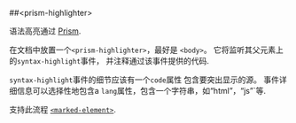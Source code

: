 
<!---

此README是从这些文件中的注释自动生成的：
prism-highlighter.html

编辑这些文件，我们的readme bot将在这里复制它们！
编辑此文件，机器人将压缩您的更改:)

机器人做一些处理markdown。 如果错误，请提交错误
事情! https://github.com/PolymerLabs/tedium/issues

-->


##&lt;prism-highlighter&gt;

语法高亮通过 [Prism](http://prismjs.com/).

在文档中放置一个`<prism-highlighter>`，最好是
`<body>`。 它将监听其父元素上的`syntax-highlight`事件，
并注释通过该事件提供的代码.

`syntax-highlight`事件的细节应该有一个`code`属性
包含要突出显示的源。 事件详细信息可以选择性地包含a
`lang`属性，包含一个字符串，如“html”，“js”`等.

支持此流程 [`<marked-element>`](https://github.com/PolymerElements/marked-element).


